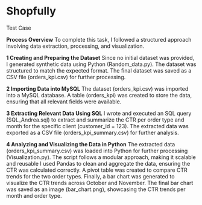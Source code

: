 # Shopfully
Test Case

**Process Overview**
To complete this task, I followed a structured approach involving data extraction, processing, and visualization.

**1️ Creating and Preparing the Dataset**
Since no initial dataset was provided, I generated synthetic data using Python (Random_data.py).
The dataset was structured to match the expected format.
The final dataset was saved as a CSV file (orders_kpi.csv) for further processing.

**2️ Importing Data into MySQL**
The dataset (orders_kpi.csv) was imported into a MySQL database.
A table (orders_kpi) was created to store the data, ensuring that all relevant fields were available.

**3️ Extracting Relevant Data Using SQL**
I wrote and executed an SQL query (SQL_Andrea.sql) to extract and summarize the CTR per order type and month for the specific client (customer_id = 123).
The extracted data was exported as a CSV file (orders_kpi_summary.csv) for further analysis.

**4️ Analyzing and Visualizing the Data in Python**
The extracted data (orders_kpi_summary.csv) was loaded into Python for further processing (Visualization.py).
The script follows a modular approach, making it scalable and reusable
I used Pandas to clean and aggregate the data, ensuring the CTR was calculated correctly.
A pivot table was created to compare CTR trends for the two order types.
Finally, a bar chart was generated to visualize the CTR trends across October and November.
The final bar chart was saved as an image (bar_chart.png), showcasing the CTR trends per month and order type.
